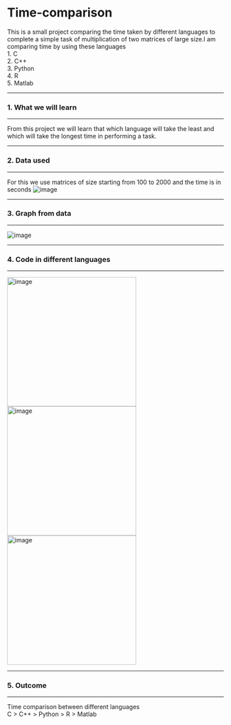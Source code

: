 # Time-comparison
This is a small project comparing the time taken by different languages to complete a simple task of multiplication of two matrices of large size.I am comparing time by using these languages
<br>1. C<br>2. C++<br>3. Python<br>4. R<br>5. Matlab

---
### **1. What we will learn**
---
From this project we will learn that which language will take the least and which will take the longest time in performing a task.

---
### **2. Data used**
---
For this we use matrices of size starting from 100 to 2000 and the time is in seconds
![image](https://github.com/Sharmavishakha/Time-comparison/assets/130557043/cd5c52bb-5844-4378-9f81-f65fa3b1faba)


---
### **3. Graph from data**
---
![image](https://github.com/Sharmavishakha/Time-comparison/assets/130557043/86c5b021-6815-49e2-9422-ce91979152b7)

---
### **4. Code in different languages**
---
<img width="300" alt="image" src="https://github.com/Sharmavishakha/Time-comparison/assets/130557043/3f7c2ff3-b4b6-4e86-8a8d-01bdf3f4241b">
<img width="300" alt="image" src="https://github.com/Sharmavishakha/Time-comparison/assets/130557043/3fdf296e-5e26-4ebd-b590-bbfd96f1823b">
<img width="300" alt="image" src="https://github.com/Sharmavishakha/Time-comparison/assets/130557043/6027c89a-ebac-4c5d-a350-745b6ca35c9c">

---
### **5. Outcome**
---
Time comparison between different languages
<br>C > C++ > Python > R > Matlab






